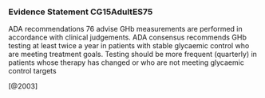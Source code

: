 ### Evidence Statement CG15AdultES75
ADA recommendations 76 advise GHb measurements are performed in accordance with clinical judgements. ADA consensus recommends GHb testing at least twice a year in patients with stable glycaemic control who are meeting treatment goals. Testing should be more frequent (quarterly) in patients whose therapy has changed or who are not meeting glycaemic control targets



[@2003]
